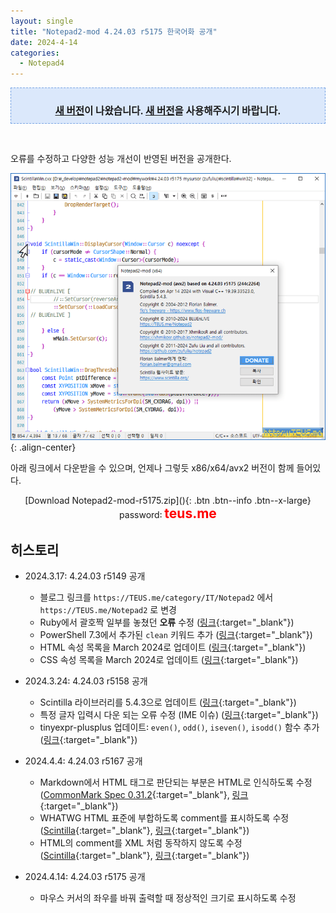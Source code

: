 ```yaml
---
layout: single
title: "Notepad2-mod 4.24.03 r5175 한국어화 공개"
date: 2024-4-14
categories:
  - Notepad4
---
```


<div style="border-style: dashed; border-width: 1px; border-color: #79a5e4; background-color: #dbe8fb; padding: 10px;"><p style="text-align: center; margin-bottom: 0;"><span style="font-size: 1.111em;"><b><a href="/notepad4/Notepad2-mod-r5184/">새 버전</a>이 나왔습니다. <a href="/notepad4/Notepad2-mod-r5184/">새 버전</a>을 사용해주시기 바랍니다.</b></span></p></div><p><br /></p>

오류를 수정하고 다양한 성능 개선이 반영된 버전을 공개한다.

![image](</images/2024-03-17/notepad2_r5175_Bs64_Q.png>){: .align-center}

아래 링크에서 다운받을 수 있으며, 언제나 그렇듯 x86/x64/avx2 버전이 함께 들어있다.

<div style="text-align: center;" markdown="1">
[Download Notepad2-mod-r5175.zip](</attachment/2024-03-17/Notepad2-mod-r5175.zip>){: .btn .btn--info .btn--x-large}
<br>password꞉ <span style="color: red; font-size: 1.5em;"><b>teus.me</b></span>
</div>

## 히스토리

* 2024.3.17꞉ 4.24.03 r5149 공개
  * 블로그 링크를 `https://TEUS.me/category/IT/Notepad2` 에서 `https://TEUS.me/Notepad2` 로 변경
  * Ruby에서 괄호짝 일부를 놓쳤던 **오류** 수정 ([링크](https://github.com/zufuliu/notepad2/commit/6984ae8d6fe9f25aa04b8707281807d2f8db1637){:target="_blank"})
  * PowerShell 7.3에서 추가된 `clean` 키워드 추가 ([링크](https://github.com/zufuliu/notepad2/commit/92c9645a3079fdfa16ea74e5f50a895f1999e13f){:target="_blank"})
  * HTML 속성 목록을 March 2024로 업데이트 ([링크](https://github.com/zufuliu/notepad2/commit/8a57f6726f6a67e73c29f0593a544a16b6323855){:target="_blank"})
  * CSS 속성 목록을 March 2024로 업데이트 ([링크](https://github.com/zufuliu/notepad2/commit/7c12b835303339b9dcf8828d3440fcd9dec6222e){:target="_blank"})

* 2024.3.24꞉ 4.24.03 r5158 공개
  * Scintilla 라이브러리를 5.4.3으로 업데이트 ([링크](https://github.com/zufuliu/notepad2/commit/9965bfb368d1076141333383cb79afc1da102918){:target="_blank"})
  * 특정 글자 입력시 다운 되는 오류 수정 (IME 이슈) ([링크](https://github.com/zufuliu/notepad2/commit/339e3fa8805f7c9411bf6e6df8d295b91b5a72a5){:target="_blank"})
  * tinyexpr-plusplus 업데이트꞉ `even()`, `odd()`, `iseven()`, `isodd()` 함수 추가 ([링크](https://github.com/Blake-Madden/tinyexpr-plusplus/commit/dabbff4e7ddc2a896dad5a5996ac74e20ddb8e7b){:target="_blank"})

* 2024.4.4꞉ 4.24.03 r5167 공개
  * Markdown에서 HTML 태그로 판단되는 부분은 HTML로 인식하도록 수정 ([CommonMark Spec 0.31.2](https://spec.commonmark.org/0.31.2/#raw-html){:target="_blank"}, [링크](https://github.com/zufuliu/notepad2/commit/8104d2dae7695660c425670a8631fb41e9bb6e07){:target="_blank"})
  * WHATWG HTML 표준에 부합하도록 comment를 표시하도록 수정 ([Scintilla](https://github.com/ScintillaOrg/lexilla/issues/232){:target="_blank"}, [링크](https://github.com/zufuliu/notepad2/commit/31968077dfa9bf60e307f668eee73c052f8592d1){:target="_blank"})
  * HTML의 comment를 XML 처럼 동작하지 않도록 수정 ([Scintilla](https://github.com/ScintillaOrg/lexilla/issues/232){:target="_blank"}, [링크](https://github.com/zufuliu/notepad2/commit/f9e2d3ffb5f10dd728560bb2aeeb5834fad9a1a5){:target="_blank"})

* 2024.4.14꞉ 4.24.03 r5175 공개
  * 마우스 커서의 좌우를 바꿔 출력할 때 정상적인 크기로 표시하도록 수정
